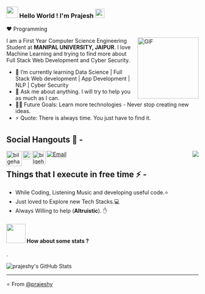 ### <img width="30px" src="https://media.tenor.com/images/3b388fe03da271d2674faf85eb7c3fcd/tenor.gif" /> Hello World ! I'm Prajesh <img src="https://github.com/TheDudeThatCode/TheDudeThatCode/blob/master/Assets/Earth.gif" width="24px">
  
:heart: Programming 

<img align="right" alt="GIF" height="160px" src="https://media.giphy.com/media/du3J3cXyzhj75IOgvA/giphy.gif" />

  
I am a First Year Computer Science Engineering Student at **MANIPAL UNIVERSITY, JAIPUR**. I love Machine Learning and trying to find more about Full Stack Web Development and Cyber Security. 

- 🌱 I’m currently learning Data Science | Full Stack Web development | App Development | NLP | Cyber Security
- 💬 Ask me about anything. I will try to help you as much as I can.
- 💪🏼 Future Goals: Learn more technologies - Never stop creating new ideas.
- ⚡ Quote: There is always time. You just have to find it.

## Social Hangouts 💬 -

<img align="right" src="http://estruyf-github.azurewebsites.net/api/VisitorHit?user=Bgstatic&repo=Bgstatic&countColorcountColor&countColor=%237B1E7B"/>


[<img align="left" alt="bilgehangecici | Instagram" width="40px" src="https://thumbs.gfycat.com/OrnateOrneryFoal-max-1mb.gif" />][instagram]

  <a href="https://twitter.com/_prajeshy">
  <img align="left" alt="Prajesh Yeotikar| Twitter" width="22px" src="https://cdn.jsdelivr.net/npm/simple-icons@v3/icons/twitter.svg" />
</a>

[![Email](https://img.shields.io/badge/prajeshy1@gmail.com-D14836?style=flat-square&logo=gmail&logoColor=white)](mailto:prajeshy1@gmail.com)
[<img align="left" alt="bilgehangecici | LinkedIn" width="35px" src="https://i.pinimg.com/originals/de/b4/6f/deb46f02a59e3b3a2aa58fac16290d63.gif" />][linkedin]


  
## Things that I execute in free time ⚡ -  
  - While Coding, Listening Music and developing useful code.⭐️
  - Just loved to Explore new Tech Stacks.💻
  - Always Willing to help (**Altruistic**). ✋ 


#### <img src="https://media.giphy.com/media/VgCDAzcKvsR6OM0uWg/giphy.gif" width="50"> How about some stats ?
  
.    
   
![prajeshy's GitHub Stats](https://github-readme-stats.vercel.app/api?username=prajeshy&hide=["stars"]&show_icons=true)

-------
[instagram]: https://www.instagram.com/_prajeshy
[linkedin]: https://www.linkedin.com/in/prajesh-yeotikar-a7830a1b8/


⭐️ From [@prajeshy](https://github.com/prajeshy)
